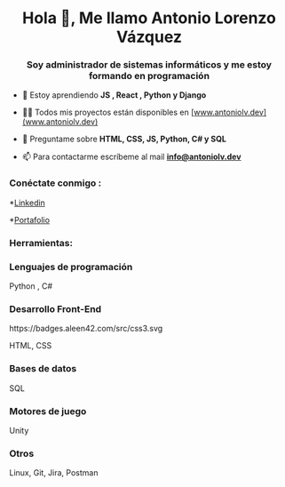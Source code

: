 <h1 align="center">Hola 👋, Me llamo Antonio Lorenzo Vázquez</h1>
<h3 align="center">Soy administrador de sistemas informáticos y me estoy formando en programación</h3>

- 🌱 Estoy aprendiendo **JS , React , Python y Django**

- 👨‍💻 Todos mis proyectos están disponibles en [www.antoniolv.dev](www.antoniolv.dev)

- 💬 Preguntame sobre **HTML, CSS, JS, Python, C# y SQL**

- 📫 Para contactarme escríbeme al mail **info@antoniolv.dev**

<h3 align="left">Conéctate conmigo :</h3>
<p align="izquierda">
  
*[Linkedin](https://www.linkedin.com/in/antoniolv88)
  
*[Portafolio](https://antoniolv.dev)


<h3 alinear="izquierda">Herramientas:</h3>

<h3 align="izquierda">Lenguajes de programación</h3>

Python , C#


<h3 align="izquierda">Desarrollo Front-End</h3>
https://badges.aleen42.com/src/css3.svg

HTML, CSS

<h3 align="izquierda">Bases de datos</h3>


SQL


<h3 align="izquierda">Motores de juego</h3>

Unity

<h3 align="izquierda">Otros</h3>

Linux, Git, Jira, Postman



